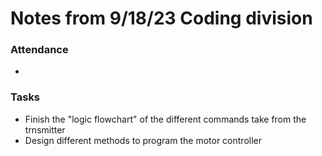 # Notes from 9/18/23 Coding division
### Attendance
-  

### Tasks
- Finish the "logic flowchart" of the different commands take from the trnsmitter
- Design different methods to program the motor controller
